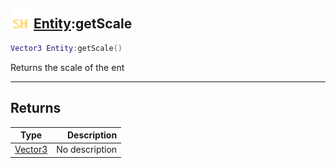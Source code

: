 ## <img src="../../.gitbook/assets/shared.png" width="32" height="32" /> [Entity](../entity/README.md):getScale

```lua
Vector3 Entity:getScale()
```

Returns the scale of the ent

-----------------
## Returns

| Type   | Description |
| ------ | ----------: |
| [Vector3](../vector3/README.md) | No description |
